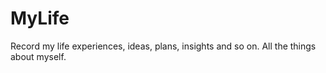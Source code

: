 # MyLife
Record my life experiences, ideas, plans, insights and so on. All the things about myself.
